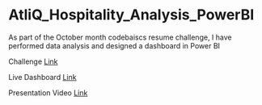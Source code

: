 # AtliQ_Hospitality_Analysis_PowerBI
As part of the October month codebaiscs resume challenge, I have performed data analysis and designed a dashboard in Power BI


Challenge [Link](https://codebasics.io/challenge/codebasics-resume-project-challenge)

Live Dashboard [Link](https://www.novypro.com/project/challenge-1-provide-insights-to-the-revenue-team-in-the-hospitality-domain)

Presentation Video [Link](https://www.linkedin.com/posts/mrsudeep_codebasicsresumeprojectchallenge-codebasicsresumeprojectchallenge-activity-7038854186423242752-mthb?utm_source=share&utm_medium=member_desktop)
